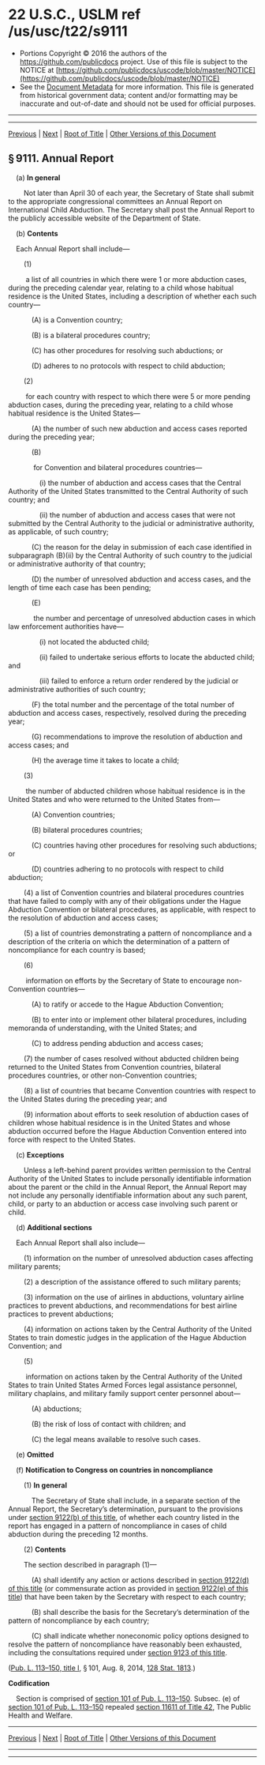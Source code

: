 ---
---

# 22 U.S.C., USLM ref /us/usc/t22/s9111

* Portions Copyright © 2016 the authors of the https://github.com/publicdocs project.
  Use of this file is subject to the NOTICE at [https://github.com/publicdocs/uscode/blob/master/NOTICE](https://github.com/publicdocs/uscode/blob/master/NOTICE)
* See the [Document Metadata](././../../../../..//README.md) for more information.
  This file is generated from historical government data; content and/or formatting may be inaccurate and out-of-date and should not be used for official purposes.

----------
----------

[Previous](./../../../../..//us/usc/t22/ch98/schI/m__us_usc_t22_ch98_schI.md) | [Next](./../../../../..//us/usc/t22/ch98/schI/m__us_usc_t22_s9112.md) | [Root of Title](./../../../../../) | [Other Versions of this Document](https://publicdocs.github.io/go/links?ns=uslm&ref=%2Fus%2Fusc%2Ft22%2Fs9111)

## § 9111. Annual Report

    (a) __In general__ 

        Not later than April 30 of each year, the Secretary of State shall submit to the appropriate congressional committees an Annual Report on International Child Abduction. The Secretary shall post the Annual Report to the publicly accessible website of the Department of State.

    (b) __Contents__ 

    Each Annual Report shall include—

        (1)

         a list of all countries in which there were 1 or more abduction cases, during the preceding calendar year, relating to a child whose habitual residence is the United States, including a description of whether each such country—

            (A) is a Convention country;

            (B) is a bilateral procedures country;

            (C) has other procedures for resolving such abductions; or

            (D) adheres to no protocols with respect to child abduction;

        (2)

         for each country with respect to which there were 5 or more pending abduction cases, during the preceding year, relating to a child whose habitual residence is the United States—

            (A) the number of such new abduction and access cases reported during the preceding year;

            (B)

             for Convention and bilateral procedures countries—

                (i) the number of abduction and access cases that the Central Authority of the United States transmitted to the Central Authority of such country; and

                (ii) the number of abduction and access cases that were not submitted by the Central Authority to the judicial or administrative authority, as applicable, of such country;

            (C) the reason for the delay in submission of each case identified in subparagraph (B)(ii) by the Central Authority of such country to the judicial or administrative authority of that country;

            (D) the number of unresolved abduction and access cases, and the length of time each case has been pending;

            (E)

             the number and percentage of unresolved abduction cases in which law enforcement authorities have—

                (i) not located the abducted child;

                (ii) failed to undertake serious efforts to locate the abducted child; and

                (iii) failed to enforce a return order rendered by the judicial or administrative authorities of such country;

            (F) the total number and the percentage of the total number of abduction and access cases, respectively, resolved during the preceding year;

            (G) recommendations to improve the resolution of abduction and access cases; and

            (H) the average time it takes to locate a child;

        (3)

         the number of abducted children whose habitual residence is in the United States and who were returned to the United States from—

            (A) Convention countries;

            (B) bilateral procedures countries;

            (C) countries having other procedures for resolving such abductions; or

            (D) countries adhering to no protocols with respect to child abduction;

        (4) a list of Convention countries and bilateral procedures countries that have failed to comply with any of their obligations under the Hague Abduction Convention or bilateral procedures, as applicable, with respect to the resolution of abduction and access cases;

        (5) a list of countries demonstrating a pattern of noncompliance and a description of the criteria on which the determination of a pattern of noncompliance for each country is based;

        (6)

         information on efforts by the Secretary of State to encourage non-Convention countries—

            (A) to ratify or accede to the Hague Abduction Convention;

            (B) to enter into or implement other bilateral procedures, including memoranda of understanding, with the United States; and

            (C) to address pending abduction and access cases;

        (7) the number of cases resolved without abducted children being returned to the United States from Convention countries, bilateral procedures countries, or other non-Convention countries;

        (8) a list of countries that became Convention countries with respect to the United States during the preceding year; and

        (9) information about efforts to seek resolution of abduction cases of children whose habitual residence is in the United States and whose abduction occurred before the Hague Abduction Convention entered into force with respect to the United States.

    (c) __Exceptions__ 

        Unless a left-behind parent provides written permission to the Central Authority of the United States to include personally identifiable information about the parent or the child in the Annual Report, the Annual Report may not include any personally identifiable information about any such parent, child, or party to an abduction or access case involving such parent or child.

    (d) __Additional sections__ 

    Each Annual Report shall also include—

        (1) information on the number of unresolved abduction cases affecting military parents;

        (2) a description of the assistance offered to such military parents;

        (3) information on the use of airlines in abductions, voluntary airline practices to prevent abductions, and recommendations for best airline practices to prevent abductions;

        (4) information on actions taken by the Central Authority of the United States to train domestic judges in the application of the Hague Abduction Convention; and

        (5)

         information on actions taken by the Central Authority of the United States to train United States Armed Forces legal assistance personnel, military chaplains, and military family support center personnel about—

            (A) abductions;

            (B) the risk of loss of contact with children; and

            (C) the legal means available to resolve such cases.

    (e) __Omitted__ 

    (f) __Notification to Congress on countries in noncompliance__ 

        (1) __In general__ 

            The Secretary of State shall include, in a separate section of the Annual Report, the Secretary’s determination, pursuant to the provisions under [section 9122(b) of this title][/us/usc/t22/s9122/b], of whether each country listed in the report has engaged in a pattern of noncompliance in cases of child abduction during the preceding 12 months.

        (2) __Contents__ 

        The section described in paragraph (1)—

            (A) shall identify any action or actions described in [section 9122(d) of this title][/us/usc/t22/s9122/d] (or commensurate action as provided in [section 9122(e) of this title][/us/usc/t22/s9122/e]) that have been taken by the Secretary with respect to each country;

            (B) shall describe the basis for the Secretary’s determination of the pattern of noncompliance by each country;

            (C) shall indicate whether noneconomic policy options designed to resolve the pattern of noncompliance have reasonably been exhausted, including the consultations required under [section 9123 of this title][/us/usc/t22/s9123].

([Pub. L. 113–150, title I][/us/pl/113/150/tI], § 101, Aug. 8, 2014, [128 Stat. 1813][/us/stat/128/1813].)

 __Codification__ 

    Section is comprised of [section 101 of Pub. L. 113–150][/us/pl/113/150/s101]. Subsec. (e) of [section 101 of Pub. L. 113–150][/us/pl/113/150/s101] repealed [section 11611 of Title 42][/us/usc/t42/s11611], The Public Health and Welfare.

----------

[Previous](./../../../../..//us/usc/t22/ch98/schI/m__us_usc_t22_ch98_schI.md) | [Next](./../../../../..//us/usc/t22/ch98/schI/m__us_usc_t22_s9112.md) | [Root of Title](./../../../../../) | [Other Versions of this Document](https://publicdocs.github.io/go/links?ns=uslm&ref=%2Fus%2Fusc%2Ft22%2Fs9111)

----------
----------

[/us/usc/t22/s9122/b]: https://publicdocs.github.io/go/links?ns=uslm&ref=%2Fus%2Fusc%2Ft22%2Fs9122%2Fb
[/us/usc/t22/s9122/d]: https://publicdocs.github.io/go/links?ns=uslm&ref=%2Fus%2Fusc%2Ft22%2Fs9122%2Fd
[/us/usc/t22/s9122/e]: https://publicdocs.github.io/go/links?ns=uslm&ref=%2Fus%2Fusc%2Ft22%2Fs9122%2Fe
[/us/usc/t22/s9123]: https://publicdocs.github.io/go/links?ns=uslm&ref=%2Fus%2Fusc%2Ft22%2Fs9123
[/us/pl/113/150/tI]: https://publicdocs.github.io/go/links?ns=uslm&ref=%2Fus%2Fpl%2F113%2F150%2FtI
[/us/stat/128/1813]: https://publicdocs.github.io/go/links?ns=uslm&ref=%2Fus%2Fstat%2F128%2F1813
[/us/pl/113/150/s101]: https://publicdocs.github.io/go/links?ns=uslm&ref=%2Fus%2Fpl%2F113%2F150%2Fs101
[/us/pl/113/150/s101]: https://publicdocs.github.io/go/links?ns=uslm&ref=%2Fus%2Fpl%2F113%2F150%2Fs101
[/us/usc/t42/s11611]: https://publicdocs.github.io/go/links?ns=uslm&ref=%2Fus%2Fusc%2Ft42%2Fs11611


